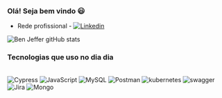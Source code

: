 ### Olá! Seja bem vindo 😃
- Rede profissional  -  [![Linkedin](https://img.shields.io/badge/LinkedIn-0077B5?style=for-the-badge&logo=linkedin&logoColor=white)](https://www.linkedin.com/in/ben-hur-jeffer-b6074a189/)

![Ben Jeffer gitHub stats](https://github-readme-stats.vercel.app/api?username=BenHurJF&show_icons=true&theme=onedark)

### Tecnologias que uso no dia dia

<div style="display: inline_block"><br/>
 <img aligh="center" alt="Cypress" src="https://img.shields.io/badge/Cypress-fff?style=for-the-badge&logo=Cypress&logoColor=grey">
 <img aligh="center" alt="JavaScript" src="https://img.shields.io/badge/JavaScript-F7DF1E?style=for-the-badge&logo=javascript&logoColor=black">
 <img aligh="center" alt="MySQL" src="https://img.shields.io/badge/MySQL-00000F?style=for-the-badge&logo=mysql&logoColor=white">
 <img aligh="center" alt="Postman" src="https://img.shields.io/badge/Postman-fff?style=for-the-badge&logo=postman&logoColor=orange">
 <img aligh="center" alt="kubernetes" src="https://img.shields.io/badge/kubernetes-fff?style=for-the-badge&logo=kubernetes&logoColor=blue">
 <img aligh="center" alt="swagger" src="https://img.shields.io/badge/swagger-fff?style=for-the-badge&logo=swagger&logoColor=greem">
 <img aligh="center" alt="Jira" src="https://img.shields.io/badge/Jira-fff?style=for-the-badge&logo=Jira&logoColor=blue">
 <img aligh="center" alt="Mongo" src="https://img.shields.io/badge/MongoDB-4EA94B?style=for-the-badge&logo=mongodb&logoColor=white">
</div>

